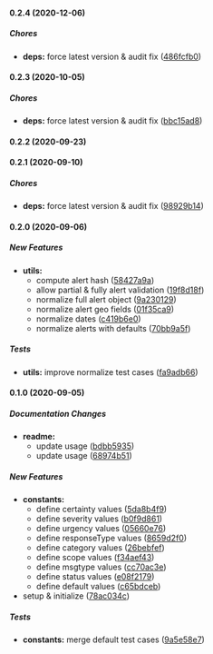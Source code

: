 #### 0.2.4 (2020-12-06)

##### Chores

- **deps:** force latest version & audit fix ([486fcfb0](https://github.com/lykmapipo/cap-common/commit/486fcfb05908c07bf5cae6548ebce72516b27597))

#### 0.2.3 (2020-10-05)

##### Chores

- **deps:** force latest version & audit fix ([bbc15ad8](https://github.com/lykmapipo/cap-common/commit/bbc15ad8f016fd3561540c42eace4e3a4becd8b0))

#### 0.2.2 (2020-09-23)

#### 0.2.1 (2020-09-10)

##### Chores

- **deps:** force latest version & audit fix ([98929b14](https://github.com/lykmapipo/cap-common/commit/98929b14b250ffc3066c5820c8be259aa61aea11))

#### 0.2.0 (2020-09-06)

##### New Features

- **utils:**
  - compute alert hash ([58427a9a](https://github.com/lykmapipo/cap-common/commit/58427a9acbd2f9b93650eaa11cda9bbee3e6b303))
  - allow partial & fully alert validation ([19f8d18f](https://github.com/lykmapipo/cap-common/commit/19f8d18f74952621520c0452a0dcfd785f44b01c))
  - normalize full alert object ([9a230129](https://github.com/lykmapipo/cap-common/commit/9a230129b5ecd587eb9a395bb4f66c399ef39113))
  - normalize alert geo fields ([01f35ca9](https://github.com/lykmapipo/cap-common/commit/01f35ca92927e2b1a896ed4277188a3f881b7c75))
  - normalize dates ([c419b6e0](https://github.com/lykmapipo/cap-common/commit/c419b6e026666515128afd6b0cbdfc6966da9277))
  - normalize alerts with defaults ([70bb9a5f](https://github.com/lykmapipo/cap-common/commit/70bb9a5f7d909a17a8e8916ae7df1b321dee42b6))

##### Tests

- **utils:** improve normalize test cases ([fa9adb66](https://github.com/lykmapipo/cap-common/commit/fa9adb66831cf8e57ca568be420ced1b206766d0))

#### 0.1.0 (2020-09-05)

##### Documentation Changes

- **readme:**
  - update usage ([bdbb5935](https://github.com/lykmapipo/cap-common/commit/bdbb59352f0bd0bd1052b8cc22aba76693e115c0))
  - update usage ([68974b51](https://github.com/lykmapipo/cap-common/commit/68974b5144d093306d29c9baf2a73cccb8a0b7d5))

##### New Features

- **constants:**
  - define certainty values ([5da8b4f9](https://github.com/lykmapipo/cap-common/commit/5da8b4f9a6a038189b9e62696af2e5122fa7a8bb))
  - define severity values ([b0f9d861](https://github.com/lykmapipo/cap-common/commit/b0f9d861d2e3ef6486ab687e575735e3d1a13b9d))
  - define urgency values ([05660e76](https://github.com/lykmapipo/cap-common/commit/05660e76f89ed492c1b6256d269c71ac83deb1b3))
  - define responseType values ([8659d2f0](https://github.com/lykmapipo/cap-common/commit/8659d2f048f818ee74024991ef38887874bc4333))
  - define category values ([26bebfef](https://github.com/lykmapipo/cap-common/commit/26bebfef8c23fe28dad67a4947abbbff373e35ee))
  - define scope values ([f34aef43](https://github.com/lykmapipo/cap-common/commit/f34aef43c24eaf6638490ca48c9355bd3b94068d))
  - define msgtype values ([cc70ac3e](https://github.com/lykmapipo/cap-common/commit/cc70ac3e9f3487674427aa4bf24ea8361fc4f640))
  - define status values ([e08f2179](https://github.com/lykmapipo/cap-common/commit/e08f2179d5c5b9f38ac61817fd2539833f3242d8))
  - define default values ([c65bdceb](https://github.com/lykmapipo/cap-common/commit/c65bdcebc9d40fa9fe513d5651a9397c89a725aa))
- setup & initialize ([78ac034c](https://github.com/lykmapipo/cap-common/commit/78ac034c570886d8557624e1a26e72caef7808aa))

##### Tests

- **constants:** merge default test cases ([9a5e58e7](https://github.com/lykmapipo/cap-common/commit/9a5e58e7ec7355edf95c5af736afbdac5321fa74))
